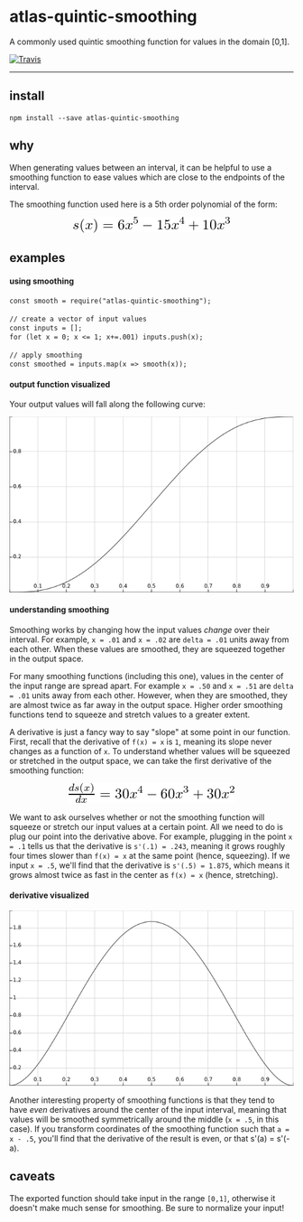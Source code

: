 # atlas-quintic-smoothing

A commonly used quintic smoothing function for values in the domain [0,1].

[![Travis](https://img.shields.io/travis/atlassubbed/atlas-quintic-smoothing.svg)](https://travis-ci.org/atlassubbed/atlas-quintic-smoothing)

---

## install

```
npm install --save atlas-quintic-smoothing
```

## why

When generating values between an interval, it can be helpful to use a smoothing function to ease values which are close to the endpoints of the interval.

The smoothing function used here is a 5th order polynomial of the form:

<p align="center">
  <img alt="s(x) = (6x^5)-(15x^4)+(10x^3)" src="docs/quintic.png">
</p>

## examples

#### using smoothing

```
const smooth = require("atlas-quintic-smoothing");

// create a vector of input values
const inputs = [];
for (let x = 0; x <= 1; x+=.001) inputs.push(x);

// apply smoothing 
const smoothed = inputs.map(x => smooth(x));
```

#### output function visualized

Your output values will fall along the following curve:

<p align="center">
  <img alt="graph of s(x) = (6x^5)-(15x^4)+(10x^3)" src="docs/quintic_graph.png">
</p>

#### understanding smoothing

Smoothing works by changing how the input values *change* over their interval. For example, `x = .01` and `x = .02` are `delta = .01` units away from each other. When these values are smoothed, they are squeezed together in the output space.

For many smoothing functions (including this one), values in the center of the input range are spread apart. For example `x = .50` and `x = .51` are `delta = .01` units away from each other. However, when they are smoothed, they are almost twice as far away in the output space. Higher order smoothing functions tend to squeeze and stretch values to a greater extent. 

A derivative is just a fancy way to say "slope" at some point in our function. First, recall that the derivative of `f(x) = x` is `1`, meaning its slope never changes as a function of `x`. To understand whether values will be squeezed or stretched in the output space, we can take the first derivative of the smoothing function:


<p align="center">
  <img alt="s'(x) = (30x^4)-(60x^3)+(30x^2)" src="docs/quintic_diff.png">
</p>

We want to ask ourselves whether or not the smoothing function will squeeze or stretch our input values at a certain point. All we need to do is plug our point into the derivative above. For example, plugging in the point `x = .1` tells us that the derivative is `s'(.1) = .243`, meaning it grows roughly four times slower than `f(x) = x` at the same point (hence, squeezing). If we input `x = .5`, we'll find that the derivative is `s'(.5) = 1.875`, which means it grows almost twice as fast in the center as `f(x) = x` (hence, stretching).

#### derivative visualized

<p align="center">
  <img alt="graph of s'(x) = (30x^4)-(60x^3)+(30x^2)" src="docs/quintic_diff_graph.png">
</p>

Another interesting property of smoothing functions is that they tend to have *even* derivatives around the center of the input interval, meaning that values will be smoothed symmetrically around the middle (`x = .5`, in this case). If you transform coordinates of the smoothing function such that `a = x - .5`, you'll find that the derivative of the result is even, or that s'(a) = s'(-a).

## caveats

The exported function should take input in the range `[0,1]`, otherwise it doesn't make much sense for smoothing. Be sure to normalize your input!


